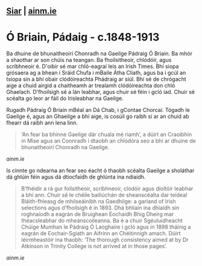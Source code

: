 [Siar](/daoine.xml) | [ainm.ie](https://www.ainm.ie/Bio.aspx?ID=307)
------------------
# Ó Briain,  Pádaig - c.1848-1913

Ba dhuine de bhunaitheoirí Chonradh na Gaeilge Pádraig Ó Briain. Ba mhór a
shaothar ar son chúis na teangan. Ba fhoilsitheoir, chlódóir, agus
scríbhneoir é. D'oibir sé mar chló-eagraí leis an Irish Times. Bhí siopa
grósaera ag a bhean i Sráid Chufa i mBaile Átha Cliath, agus ba i gcúl an
tsiopa sin a bhí obair clódóireachta Phádraig ar siúl. Bhí sé de chrógacht
aige a chuid airgid a chaitheamh ar trealamh clódóireachta don chló
Ghaelach. D'fhoilsigh sé a lán leabhar, agus chuir sé féin i gcló iad.
Chuir sé scéalta go leor ar fáil do Irisleabhar na Gaeilge.

Rugadh Pádraig Ó Briain mBéal an Dá Chab, i gContae Chorcaí. Tógadh le
Gaeilge é, agus an Ghaeilge a bhí aige, is cosúil go raibh sí ar an chuid
ab fhearr dá raibh ann lena linn.

> ‘An fear ba bhinne Gaeilge dár chuala mé riamh’, a dúirt an Craoibhín in
 Mise agus an Connradh i dtaobh an chlódóra seo a bhí ar dhuine de
 bhunaitheoirí Chonradh na Gaeilge.

 *ainm.ie*

Is cinnte go ndearna an fear seo éacht ó thaobh scéalta Gaeilge a sholáthar
dá ghlúin féin agus dá dtiocfaidh de ghlúnta ina ndiaidh.

> B’fhéidir a rá gur foilsitheoir, scríbhneoir, clódóir agus díoltóir leabhar a bhí ann. Chuir sé le chéile bailiúchán de sheanscéalta dar teideal Bláith-fhleasg de mhilseáinibh na Gaedhilge: a garland of Irish selections agus d’fhoilsigh é in 1893. Dhá bhliain ina dhiaidh sin roghnaíodh a eagrán de Bruighean Eochaidh Bhig Dheirg mar théacsleabhar do mheánscoileanna. Ba é a chuir Sgéuluidheacht Chúige Mumhan le Pádraig Ó Laoghaire i gcló agus in 1898 tháinig a eagrán de Eochair-Sgiath an Aifrinn an Chéitinnigh amach. Dúirt léirmheastóir ina thaobh: ‘The thorough consistency aimed at by Dr Atkinson in Trinity College is not arrived at in those pages’.

*ainm.ie*

